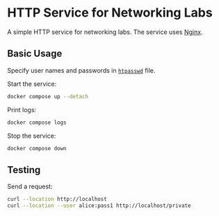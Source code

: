 HTTP Service for Networking Labs
================================

A simple HTTP service for networking labs. The service uses [Nginx][Nginx].

[Nginx]: http://nginx.org/

Basic Usage
-----------

Specify user names and passwords in [`htpasswd`][AuthFile] file.

[AuthFile]: https://nginx.org/en/docs/http/ngx_http_auth_basic_module.html#auth_basic_user_file

Start the service:

```sh
docker compose up --detach
```

Print logs:

```sh
docker compose logs
```

Stop the service:

```sh
docker compose down
```

Testing
-------

Send a request:

```sh
curl --location http://localhost
curl --location --user alice:pass1 http://localhost/private
```

